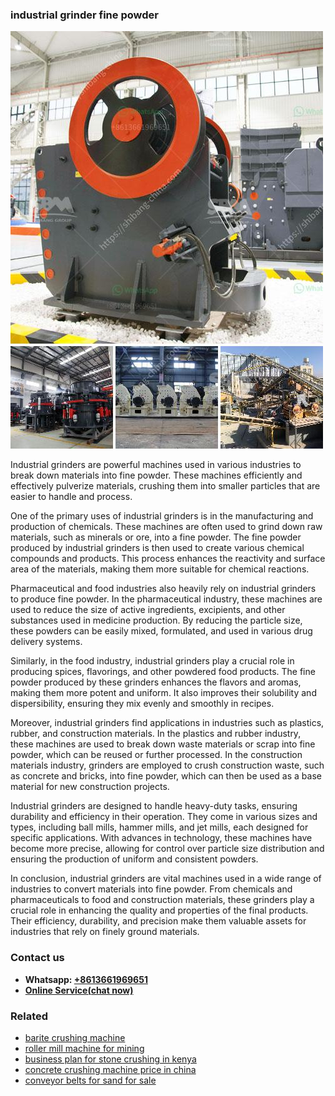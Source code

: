 <h3>industrial grinder fine powder</h3><img src='1704951887.jpg' alt=''><p>Industrial grinders are powerful machines used in various industries to break down materials into fine powder. These machines efficiently and effectively pulverize materials, crushing them into smaller particles that are easier to handle and process.</p><p>One of the primary uses of industrial grinders is in the manufacturing and production of chemicals. These machines are often used to grind down raw materials, such as minerals or ore, into a fine powder. The fine powder produced by industrial grinders is then used to create various chemical compounds and products. This process enhances the reactivity and surface area of the materials, making them more suitable for chemical reactions.</p><p>Pharmaceutical and food industries also heavily rely on industrial grinders to produce fine powder. In the pharmaceutical industry, these machines are used to reduce the size of active ingredients, excipients, and other substances used in medicine production. By reducing the particle size, these powders can be easily mixed, formulated, and used in various drug delivery systems.</p><p>Similarly, in the food industry, industrial grinders play a crucial role in producing spices, flavorings, and other powdered food products. The fine powder produced by these grinders enhances the flavors and aromas, making them more potent and uniform. It also improves their solubility and dispersibility, ensuring they mix evenly and smoothly in recipes.</p><p>Moreover, industrial grinders find applications in industries such as plastics, rubber, and construction materials. In the plastics and rubber industry, these machines are used to break down waste materials or scrap into fine powder, which can be reused or further processed. In the construction materials industry, grinders are employed to crush construction waste, such as concrete and bricks, into fine powder, which can then be used as a base material for new construction projects.</p><p>Industrial grinders are designed to handle heavy-duty tasks, ensuring durability and efficiency in their operation. They come in various sizes and types, including ball mills, hammer mills, and jet mills, each designed for specific applications. With advances in technology, these machines have become more precise, allowing for control over particle size distribution and ensuring the production of uniform and consistent powders.</p><p>In conclusion, industrial grinders are vital machines used in a wide range of industries to convert materials into fine powder. From chemicals and pharmaceuticals to food and construction materials, these grinders play a crucial role in enhancing the quality and properties of the final products. Their efficiency, durability, and precision make them valuable assets for industries that rely on finely ground materials.</p><h3>Contact us</h3><ul><li><strong>Whatsapp:&nbsp;<a href="https://wa.me/8613661969651">+8613661969651</a></strong></li><li><a href="https://swt.shibang-china.com/?git&amp;zhl&amp;industrial grinder fine powder"><strong>Online Service(chat now)</strong></a></li></ul><h3>Related</h3><ul><li><a href='barite crushing machine.md'>barite crushing machine</a></li><li><a href='roller mill machine for mining.md'>roller mill machine for mining</a></li><li><a href='business plan for stone crushing in kenya.md'>business plan for stone crushing in kenya</a></li><li><a href='concrete crushing machine price in china.md'>concrete crushing machine price in china</a></li><li><a href='conveyor belts for sand for sale.md'>conveyor belts for sand for sale</a></li></ul>